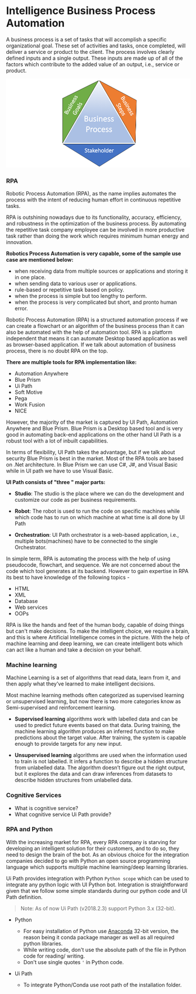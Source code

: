 # Intelligence Business Process Automation

A business process is a set of tasks that will accomplish a specific organizational goal. These set of activities and tasks, once completed, will deliver a service or product to the client. The process involves clearly defined inputs and a single output.  These inputs are made up of all of the factors which contribute to the added value of an output, i.e., service or product.

![BP](image1.png)

### RPA

Robotic Process Automation (RPA), as the name implies automates the process with the intent of reducing human effort in continuous repetitive tasks.

RPA is outshining nowadays due to its functionality, accuracy, efficiency, and robustness in the optimization of the business process. By automating the repetitive task company employee can be involved in more productive task rather than doing the work which requires minimum human energy and innovation.

**Robotics Process Automation is very capable, some of the sample use case are mentioned below:**

- when receiving data from multiple sources or applications and storing it in one place.
- when sending data to various user or applications.
- rule-based or repetitive task based on policy.
- when the process is simple but too lengthy to perform.
- when the process is very complicated but short, and pronto human error.

Robotic Process Automation (RPA) is a structured automation process if we can create a flowchart or an algorithm of the business process than it can also be automated with the help of automation tool. RPA is a platform independent that means it can automate Desktop based application as well as browser-based application. If we talk about automation of business process, there is no doubt RPA on the top.

**There are multiple tools for RPA implementation like:**
- Automation Anywhere
- Blue Prism
- Ui Path
- Soft Motive
- Pega
- Work Fusion
- NICE

However, the majority of the market is captured by UI Path, Automation Anywhere and Blue Prism. Blue Prism is a Desktop based tool and is very good in automating back-end applications on the other hand UI Path is a robust tool with a lot of inbuilt capabilities.

In terms of flexibility, UI Path takes the advantage, but if we talk about security Blue Prism is best in the market. Most of the RPA tools are based on .Net architecture. In Blue Prism we can use C#, J#, and Visual Basic while in UI path we have to use Visual Basic.

**UI Path consists of  "three " major parts:**

  - **Studio**: The studio is the place where we can do the development and customize our code as per business requirements.

  - **Robot**: The robot is used to run the code on specific machines while which code has to run on which machine at what time is all done by UI Path

  - **Orchestration**: UI Path orchestrator is a web-based application, i.e., multiple bots(machines) have to be connected to the single Orchestrator.


In simple term, RPA is automating the process with the help of using pseudocode, flowchart,  and sequence. We are not concerned about the code which tool generates at its backend. However to gain expertise in RPA its best to have knowledge of the following topics -

- HTML
- XML
- Database
- Web services
- OOPs

RPA is like the hands and feet of the human body, capable of doing things but can't make decisions. To make the intelligent choice, we require a brain, and this is where Artificial Intelligence comes in the picture. With the help of machine learning and deep learning, we can create intelligent bots which can act like a human and take a decision on your behalf.

### Machine learning

Machine Learning is a set of algorithms that read data, learn from it, and then apply what they’ve learned to make intelligent decisions.

Most machine learning methods often categorized as supervised learning or unsupervised learning, but now there is two more categories know as Semi-supervised and reinforcement learning.

*   **Supervised learning** algorithms work with labelled data and can be used to predict future events based on that data. During training, the machine learning algorithm produces an inferred function to make predictions about the target value. After training, the system is capable enough to provide targets for any new input.

*   **Unsupervised learning** algorithms are used when the information used to train is not labelled. It infers a function to describe a hidden structure from unlabelled data. The algorithm doesn’t figure out the right output, but it explores the data and can draw inferences from datasets to describe hidden structures from unlabelled data.


### Cognitive Services

- What is cognitive service?
- What cognitive service Ui Path provide?

### RPA and Python

With the increasing market for RPA, every RPA company is starving for developing an intelligent solution for their customers, and to do so, they need to design the brain of the bot. As an obvious choice for the integration companies decided to go with Python an open source programming language which supports multiple machine learning/deep learning libraries.

Ui Path provides integration with Python `Python scope`  which can be used to integrate any python logic with UI Python bot. Integration is straightforward given that we follow some simple standards during our python code and UI Path definition.

> Note: As of now Ui Path (v2018.2.3) support Python 3.x (32-bit).

  - Python
    - For easy installation of Python use [Anaconda]() 32-bit version, the reason being it conda package manager as well as all required python libraries.
    - While writing code, don't use the absolute path of the file in Python code for reading/ writing.
    - Don't use single quotes `'` in Python code.

- Ui Path
    - To integrate Python/Conda use root path of the installation folder.
